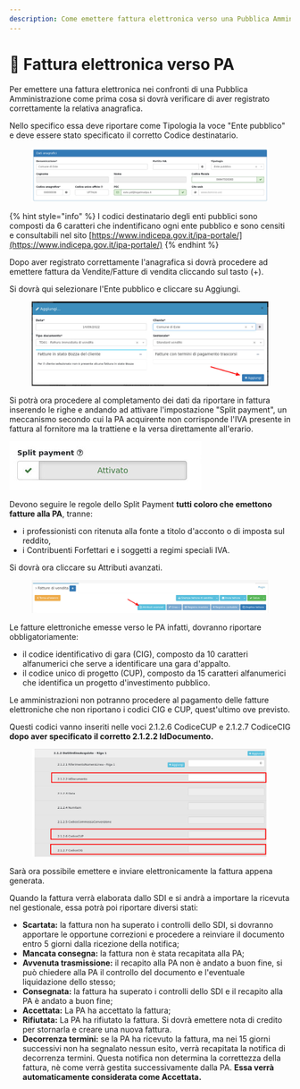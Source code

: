 ```yaml
---
description: Come emettere fattura elettronica verso una Pubblica Amministrazione
---
```


# 🏫 Fattura elettronica verso PA

Per emettere una fattura elettronica nei confronti di una Pubblica Amministrazione come prima cosa si dovrà verificare di aver registrato correttamente la relativa anagrafica.

Nello specifico essa deve riportare come Tipologia la voce "Ente pubblico" e deve essere stato specificato il corretto Codice destinatario.

<figure><img src="../../../.gitbook/assets/immagine (159).png" alt=""><figcaption></figcaption></figure>

{% hint style="info" %}
I codici destinatario degli enti pubblici sono composti da 6 caratteri che indentificano ogni ente pubblico e sono censiti e consultabili nel sito [https://www.indicepa.gov.it/ipa-portale/](https://www.indicepa.gov.it/ipa-portale/)
{% endhint %}

Dopo aver registrato correttamente l'anagrafica si dovrà procedere ad emettere fattura da Vendite/Fatture di vendita cliccando sul tasto (+).

Si dovrà qui selezionare l'Ente pubblico e cliccare su Aggiungi.

<figure><img src="../../../.gitbook/assets/immagine (46).png" alt=""><figcaption></figcaption></figure>

Si potrà ora procedere al completamento dei dati da riportare in fattura inserendo le righe e andando ad attivare l'impostazione "Split payment", un meccanismo secondo cui la PA acquirente non corrisponde l'IVA presente in fattura al fornitore ma la trattiene e la versa direttamente all'erario.

&#x20;                                          <img src="../../../.gitbook/assets/immagine (509).png" alt="" data-size="original">



Devono seguire le regole dello Split Payment **tutti coloro che emettono fatture alla PA**, tranne:

* i professionisti con ritenuta alla fonte a titolo d'acconto o di imposta sul reddito,
* i Contribuenti Forfettari e i soggetti a regimi speciali IVA.

Si dovrà ora cliccare su Attributi avanzati.

<figure><img src="../../../.gitbook/assets/immagine (55).png" alt=""><figcaption></figcaption></figure>

Le fatture elettroniche emesse verso le PA infatti, dovranno riportare obbligatoriamente:

* il codice identificativo di gara (CIG), composto da 10 caratteri alfanumerici che serve a identificare una gara d'appalto.
* il codice unico di progetto (CUP), composto da 15 caratteri alfanumerici che identifica un progetto d'investimento pubblico.

Le amministrazioni non potranno procedere al pagamento delle fatture elettroniche che non riportano i codici CIG e CUP, quest'ultimo ove previsto.

Questi codici vanno inseriti nelle voci 2.1.2.6 CodiceCUP e 2.1.2.7 CodiceCIG **dopo aver specificato il corretto 2.1.2.2 IdDocumento.**

<figure><img src="../../../.gitbook/assets/immagine (317).png" alt=""><figcaption></figcaption></figure>

Sarà ora possibile emettere e inviare elettronicamente la fattura appena generata.

Quando la fattura verrà elaborata dallo SDI e si andrà a importare la ricevuta nel gestionale, essa potrà poi riportare diversi stati:

* **Scartata:** la fattura non ha superato i controlli dello SDI, si dovranno apportare le opportune correzioni e procedere a reinviare il documento entro 5 giorni dalla ricezione della notifica;
* **Mancata consegna:** la fattura non è stata recapitata alla PA;
* **Avvenuta trasmissione:** il recapito alla PA non è andato a buon fine, si può chiedere alla PA il controllo del documento e l'eventuale liquidazione dello stesso;
* **Consegnata:** la fattura ha superato i controlli dello SDI e il recapito alla PA è andato a buon fine;
* **Accettata:** La PA ha accettato la fattura;
* **Rifiutata:** La PA ha rifiutato la fattura. Si dovrà emettere nota di credito per stornarla e creare una nuova fattura.
* **Decorrenza termini:** se la PA ha ricevuto la fattura, ma nei 15 giorni successivi non ha segnalato nessun esito, verrà recapitata la notifica di decorrenza termini. Questa notifica non determina la correttezza della fattura, nè come verrà gestita successivamente dalla PA. **Essa verrà automaticamente considerata come Accettata.**

